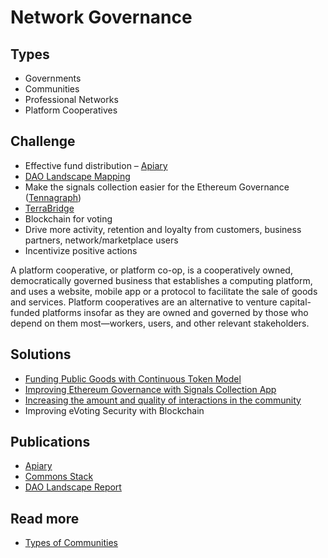 # Network Governance

## Types

* Governments
* Communities
* Professional Networks
* Platform Cooperatives

## Challenge

* Effective fund distribution – [Apiary](continuous-token-model-apiary.md)
* [DAO Landscape Mapping](https://mapping.daolandscape.today/)
* Make the signals collection easier for the Ethereum Governance \([Tennagraph](../../case-studies/tennagraph.md)\)
* [TerraBridge](../web3/interoperability/extending-maker-dao-scalability-with-btc-collateral.md)
* Blockchain for voting
* Drive more activity, retention and loyalty from customers, business partners, network/marketplace users
* Incentivize positive actions

A platform cooperative, or platform co-op, is a cooperatively owned, democratically governed business that establishes a computing platform, and uses a website, mobile app or a protocol to facilitate the sale of goods and services. Platform cooperatives are an alternative to venture capital-funded platforms insofar as they are owned and governed by those who depend on them most—workers, users, and other relevant stakeholders.

## **Solutions**

* [Funding Public Goods with Continuous Token Model](continuous-token-model-apiary.md)
* [Improving Ethereum Governance with Signals Collection App](improving-ethereum-governance-with-signals-collection-app.md)
* [Increasing the amount and quality of interactions in the community](increasing-the-amount-and-quality-of-interactions-in-the-community.md)
* Improving eVoting Security with Blockchain

## Publications

* [Apiary](continuous-token-model-apiary.md)
* [Commons Stack](https://commons-stack.gitbook.io/wiki/)
* [DAO Landscape Report](https://dao-landscape.gitbook.io/project/preliminary-research)

## Read more

* [Types of Communities](http://www.feverbee.com/wp-content/uploads/2010/11/TypesofCommunities.pdf)

